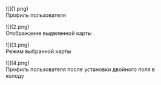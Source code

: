 <figure markdown>
  ![](1.png)
  <figcaption>Профиль пользователя</figcaption>
</figure>

<figure markdown>
  ![](2.png)
  <figcaption>Отображание выделенной карты</figcaption>
</figure>

<figure markdown>
  ![](3.png)
  <figcaption>Режим выбранной карты</figcaption>
</figure>

<figure markdown>
  ![](4.png)
  <figcaption>Профиль пользователя после установки двойного поля в колоду</figcaption>
</figure>
